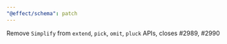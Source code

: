 ```yaml
---
"@effect/schema": patch
---
```


Remove `Simplify` from `extend`, `pick`, `omit`, `pluck` APIs, closes #2989, #2990
